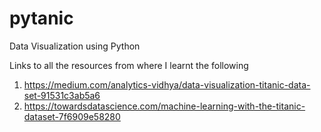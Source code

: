 # pytanic
Data Visualization using Python

Links to all the resources from where I learnt the following
1. https://medium.com/analytics-vidhya/data-visualization-titanic-data-set-91531c3ab5a6
2. https://towardsdatascience.com/machine-learning-with-the-titanic-dataset-7f6909e58280